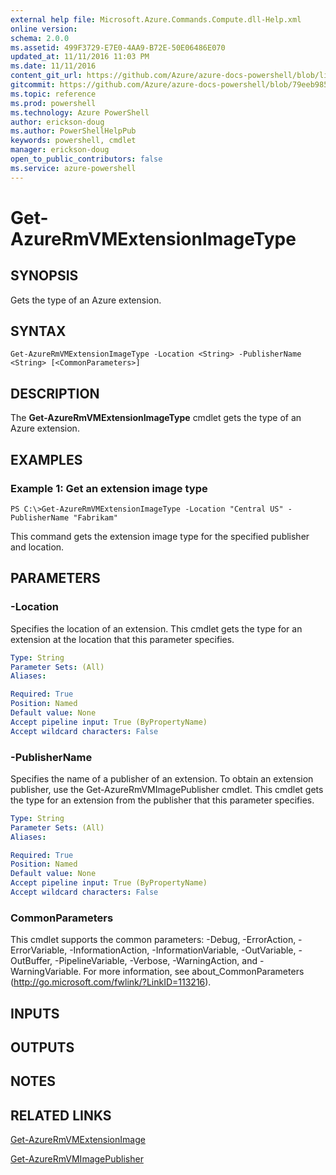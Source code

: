 ```yaml
---
external help file: Microsoft.Azure.Commands.Compute.dll-Help.xml
online version: 
schema: 2.0.0
ms.assetid: 499F3729-E7E0-4AA9-B72E-50E06486E070
updated_at: 11/11/2016 11:03 PM
ms.date: 11/11/2016
content_git_url: https://github.com/Azure/azure-docs-powershell/blob/live/azureps-cmdlets-docs/ResourceManager/AzureRM.Compute/v2.2.0/Get-AzureRmVMExtensionImageType.md
gitcommit: https://github.com/Azure/azure-docs-powershell/blob/79eeb985ea480979357fb4695832a0c3d29a48bf/azureps-cmdlets-docs/ResourceManager/AzureRM.Compute/v2.2.0/Get-AzureRmVMExtensionImageType.md
ms.topic: reference
ms.prod: powershell
ms.technology: Azure PowerShell
author: erickson-doug
ms.author: PowerShellHelpPub
keywords: powershell, cmdlet
manager: erickson-doug
open_to_public_contributors: false
ms.service: azure-powershell
---
```


# Get-AzureRmVMExtensionImageType

## SYNOPSIS
Gets the type of an Azure extension.

## SYNTAX

```
Get-AzureRmVMExtensionImageType -Location <String> -PublisherName <String> [<CommonParameters>]
```

## DESCRIPTION
The **Get-AzureRmVMExtensionImageType** cmdlet gets the type of an Azure extension.

## EXAMPLES

### Example 1: Get an extension image type
```
PS C:\>Get-AzureRmVMExtensionImageType -Location "Central US" -PublisherName "Fabrikam"
```

This command gets the extension image type for the specified publisher and location.

## PARAMETERS

### -Location
Specifies the location of an extension.
This cmdlet gets the type for an extension at the location that this parameter specifies.

```yaml
Type: String
Parameter Sets: (All)
Aliases: 

Required: True
Position: Named
Default value: None
Accept pipeline input: True (ByPropertyName)
Accept wildcard characters: False
```

### -PublisherName
Specifies the name of a publisher of an extension.
To obtain an extension publisher, use the Get-AzureRmVMImagePublisher cmdlet.
This cmdlet gets the type for an extension from the publisher that this parameter specifies.

```yaml
Type: String
Parameter Sets: (All)
Aliases: 

Required: True
Position: Named
Default value: None
Accept pipeline input: True (ByPropertyName)
Accept wildcard characters: False
```

### CommonParameters
This cmdlet supports the common parameters: -Debug, -ErrorAction, -ErrorVariable, -InformationAction, -InformationVariable, -OutVariable, -OutBuffer, -PipelineVariable, -Verbose, -WarningAction, and -WarningVariable. For more information, see about_CommonParameters (http://go.microsoft.com/fwlink/?LinkID=113216).

## INPUTS

## OUTPUTS

## NOTES

## RELATED LINKS

[Get-AzureRmVMExtensionImage](xref:ResourceManager/AzureRM.Compute/v2.2.0/Get-AzureRmVMExtensionImage.md)

[Get-AzureRmVMImagePublisher](xref:ResourceManager/AzureRM.Compute/v2.2.0/Get-AzureRmVMImagePublisher.md)


